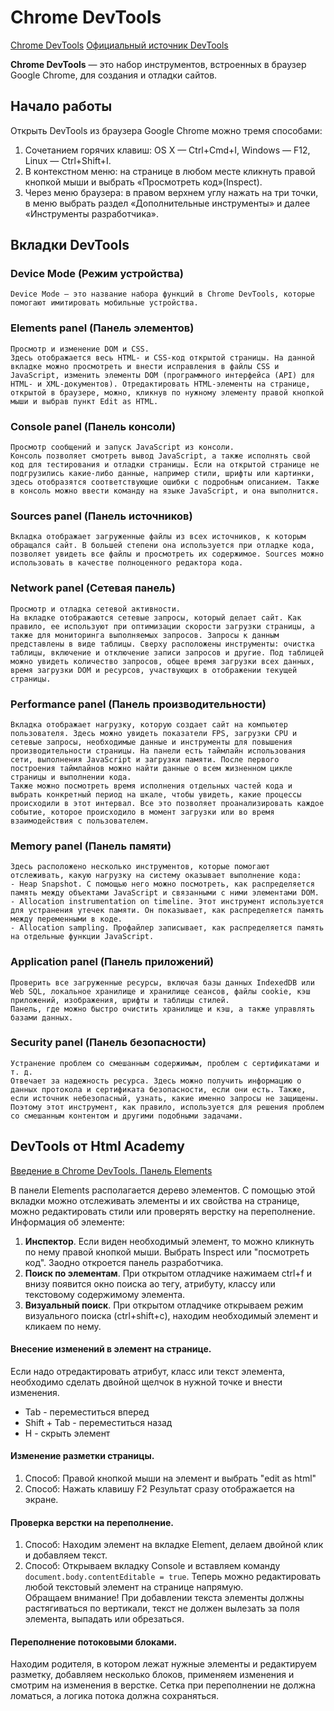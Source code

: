 # Chrome DevTools
[Chrome DevTools](https://blog.skillfactory.ru/glossary/chrome-devtools/)
[Официальный источник DevTools](https://developer.chrome.com/docs/devtools/overview/)

**Chrome DevTools** — это набор инструментов, встроенных в браузер Google Chrome, для создания и отладки сайтов.

## Начало работы
Открыть DevTools из браузера Google Chrome можно тремя способами:
1. Сочетанием горячих клавиш: OS X — Ctrl+Cmd+I, Windows — F12, Linux — Ctrl+Shift+I.
2. В контекстном меню: на странице в любом месте кликнуть правой кнопкой мыши и выбрать «Просмотреть код»(Inspect).
3. Через меню браузера: в правом верхнем углу нажать на три точки, в меню выбрать раздел «Дополнительные инструменты» и далее «Инструменты разработчика».

## Вкладки DevTools
### Device Mode (Режим устройства)
	Device Mode — это название набора функций в Chrome DevTools, которые помогают имитировать мобильные устройства.
	
### Elements panel (Панель элементов)
	Просмотр и изменение DOM и CSS.  
	Здесь отображается весь HTML- и CSS-код открытой страницы. На данной вкладке можно просмотреть и внести исправления в файлы CSS и JavaScript, изменить элементы DOM (программного интерфейса (API) для HTML- и XML-документов). Отредактировать HTML-элементы на странице, открытой в браузере, можно, кликнув по нужному элементу правой кнопкой мыши и выбрав пункт Edit as HTML.
	
### Console panel (Панель консоли)
	Просмотр сообщений и запуск JavaScript из консоли.  
	Консоль позволяет смотреть вывод JavaScript, а также исполнять свой код для тестирования и отладки страницы. Если на открытой странице не подгрузились какие-либо данные, например стили, шрифты или картинки, здесь отобразятся соответствующие ошибки с подробным описанием. Также в консоль можно ввести команду на языке JavaScript, и она выполнится.
	
### Sources panel (Панель источников)
	Вкладка отображает загруженные файлы из всех источников, к которым обращался сайт. В большей степени она используется при отладке кода, позволяет увидеть все файлы и просмотреть их содержимое. Sources можно использовать в качестве полноценного редактора кода.
	
### Network panel (Сетевая панель)
	Просмотр и отладка сетевой активности.  
	На вкладке отображаются сетевые запросы, который делает сайт. Как правило, ее используют при оптимизации скорости загрузки страницы, а также для мониторинга выполняемых запросов. Запросы к данным представлены в виде таблицы. Сверху расположены инструменты: очистка таблицы, включение и отключение записи запросов и другие. Под таблицей можно увидеть количество запросов, общее время загрузки всех данных, время загрузки DOM и ресурсов, участвующих в отображении текущей страницы.
	
### Performance panel (Панель производительности)
	Вкладка отображает нагрузку, которую создает сайт на компьютер пользователя. Здесь можно увидеть показатели FPS, загрузки CPU и сетевые запросы, необходимые данные и инструменты для повышения производительности страницы. На панели есть таймлайн использования сети, выполнения JavaScript и загрузки памяти. После первого построения таймлайнов можно найти данные о всем жизненном цикле страницы и выполнении кода.
	Также можно посмотреть время исполнения отдельных частей кода и выбрать конкретный период на шкале, чтобы увидеть, какие процессы происходили в этот интервал. Все это позволяет проанализировать каждое событие, которое происходило в момент загрузки или во время взаимодействия с пользователем.
	
### Memory panel (Панель памяти)
	Здесь расположено несколько инструментов, которые помогают отслеживать, какую нагрузку на систему оказывает выполнение кода:
	- Heap Snapshot. С помощью него можно посмотреть, как распределяется память между объектами JavaScript и связанными с ними элементами DOM.
	- Allocation instrumentation on timeline. Этот инструмент используется для устранения утечек памяти. Он показывает, как распределяется память между переменными в коде.
	- Allocation sampling. Профайлер записывает, как распределяется память на отдельные функции JavaScript.
	
### Application panel (Панель приложений)
	Проверить все загруженные ресурсы, включая базы данных IndexedDB или Web SQL, локальное хранилище и хранилище сеансов, файлы cookie, кэш приложений, изображения, шрифты и таблицы стилей.
	Панель, где можно быстро очистить хранилище и кэш, а также управлять базами данных.
	
### Security panel (Панель безопасности)
	Устранение проблем со смешанным содержимым, проблем с сертификатами и т. д.
	Отвечает за надежность ресурса. Здесь можно получить информацию о данных протокола и сертификата безопасности, если они есть. Также, если источник небезопасный, узнать, какие именно запросы не защищены. Поэтому этот инструмент, как правило, используется для решения проблем со смешанным контентом и другими подобными задачами.


## DevTools от Html Academy
[Введение в Chrome DevTools. Панель Elements](https://htmlacademy.ru/blog/boost/tools/chrome-devtools-1)

В панели Elements располагается дерево элементов. С помощью этой вкладки можно отслеживать элементы и их свойства на странице, можно редактировать стили или проверять верстку на переполнение.  
Информация об элементе:
1. **Инспектор**. Если виден необходимый элемент, то можно кликнуть по нему правой кнопкой мыши. Выбрать Inspect или "посмотреть код". Заодно откроется панель разработчика.
2. **Поиск по элементам**. При открытом отладчике нажимаем ctrl+f и внизу появится окно поиска ао тегу, атрибуту, классу или текстовому содержимому элемента.
3. **Визуальный поиск**. При открытом отладчике открываем режим визуального поиска (ctrl+shift+c), находим необходимый элемент и кликаем по нему.

#### Внесение изменений в элемент на странице.
Если надо отредактировать атрибут, класс или текст элемента, необходимо сделать двойной щелчок в нужной точке и внести изменения.
- Tab - переместиться вперед
- Shift + Tab - переместиться назад
- H - скрыть элемент

#### Изменение разметки страницы.
1. Способ: Правой кнопкой мыши на элемент и выбрать "edit as html"
2. Способ: Нажать клавишу F2
Результат сразу отображается на экране.

#### Проверка верстки на переполнение.
1. Способ: Находим элемент на вкладке Element, делаем двойной клик и добавляем текст.
2. Способ: Открываем вкладку Console и вставляем команду <code>document.body.contentEditable = true</code>. Теперь можно редактировать любой текстовый элемент на странице напрямую.  
Обращаем внимание!  При добавлении текста элементы должны растягиваться по вертикали, текст не должен вылезать за поля элемента, выпадать или обрезаться.

#### Переполнение потоковыми блоками.
Находим родителя, в котором лежат нужные элементы и редактируем разметку, добавляем несколько блоков, применяем изменения и смотрим на изменения в верстке. Сетка при переполнении не должна ломаться, а логика потока должна сохраняться.
